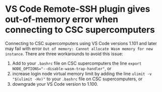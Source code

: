 # VS Code Remote-SSH plugin gives out-of-memory error when connecting to CSC supercomputers

Connecting to CSC supercomputers using VS Code versions 1.101 and later may
fail with error `Out of memory: Cannot allocate Wasm memory for new instance`.
There are three workarounds to avoid this issue:

1. Add to your `.bashrc` file on CSC supercomputers the line
   `export NODE_OPTIONS="--disable-wasm-trap-handler"`, or
2. increase login node virtual memory limit by adding the line
   `ulimit -v "$(ulimit -Hv)"` to your `.bashrc` file on CSC supercomputers, or
3. downgrade your VS Code version to 1.100.
